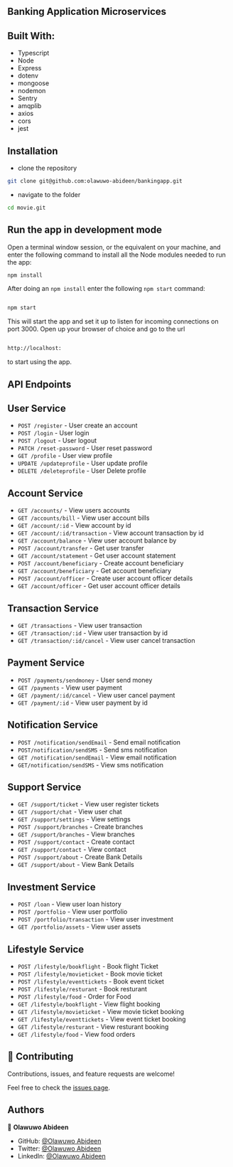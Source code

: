 ## Banking Application Microservices

## Built With:

- Typescript
- Node
- Express
- dotenv
- mongoose
- nodemon
- Sentry
- amqplib
- axios
- cors
- jest

## Installation

- clone the repository

```sh
git clone git@github.com:olawuwo-abideen/bankingapp.git
```

- navigate to the folder

```sh
cd movie.git
```

## Run the app in development mode

Open a terminal window session, or the equivalent on your machine, and enter the following command to install all the
Node modules needed to run the app:

```sh
npm install
```

After doing an `npm install` enter the following `npm start` command:

```sh

npm start

```

This will start the app and set it up to listen for incoming connections on port 3000. Open up your browser of choice
and go to the url

```sh

http://localhost:

```

to start using the app.

## API Endpoints

## User Service

- `POST /register` - User create an account
- `POST /login` - User login
- `POST /logout` - User logout
- `PATCH /reset-password` - User reset password
- `GET /profile` - User view profile
- `UPDATE /updateprofile` - User update profile 
- `DELETE /deleteprofile` - User Delete profile

## Account Service

- `GET /accounts/` - View users accounts
- `GET /accounts/bill` - View user account bills
- `GET /account/:id` - View account by id
- `GET /account/:id/transaction` - View account transaction by id
- `GET /account/balance` - View user account balance by 
- `POST /account/transfer` - Get user transfer
- `GET /account/statement` - Get user account statement
- `POST /account/beneficiary` - Create account beneficiary
- `GET /account/beneficiary` - Get account beneficiary
- `POST /account/officer` - Create user account officer details
- `GET /account/officer` - Get user account officer details

## Transaction Service

- `GET /transactions` - View user transaction
- `GET /transaction/:id` - View user transaction by id
- `GET /transaction/:id/cancel` - View user cancel transaction

## Payment Service

- `POST /payments/sendmoney` - User send money 
- `GET /payments` - View user payment
- `GET /payment/:id/cancel` - View user cancel payment
- `GET /payment/:id` - View user payment by id

## Notification Service

- `POST /notification/sendEmail` - Send email notification
- `POST/notification/sendSMS` - Send sms notification
- `GET /notification/sendEmail` - View email notification
- `GET/notification/sendSMS` - View sms notification

## Support Service

- `GET /support/ticket` - View user register tickets
- `GET /support/chat` - View user chat
- `GET /support/settings` - View settings
- `POST /support/branches` - Create branches
- `GET /support/branches` - View branches
- `POST /support/contact` - Create contact
- `GET /support/contact` - View contact
- `POST /support/about` - Create Bank Details
- `GET /support/about` - View Bank Details

## Investment Service

- `POST /loan` - View user loan history
- `POST /portfolio` - View user portfolio
- `POST /portfolio/transaction` - View user investment
- `GET /portfolio/assets` - View user assets

## Lifestyle Service
- `POST /lifestyle/bookflight` - Book flight Ticket
- `POST /lifestyle/movieticket` - Book movie ticket 
- `POST /lifestyle/eventtickets` - Book event ticket 
- `POST /lifestyle/resturant` - Book resturant 
- `POST /lifestyle/food` - Order for Food
- `GET /lifestyle/bookflight` - View flight booking
- `GET /lifestyle/movieticket` - View movie ticket booking
- `GET /lifestyle/eventtickets` - View event ticket booking
- `GET /lifestyle/resturant` - View resturant booking
- `GET /lifestyle/food` - View food orders 

## 🤝 Contributing

Contributions, issues, and feature requests are welcome!

Feel free to check the [issues page](https://github.com/olawuwo-abideen/bankingapp/issues).

## Authors

👤 **Olawuwo Abideen**

- GitHub: [@Olawuwo Abideen](https://github.com/olawuwo-abideen)
- Twitter: [@Olawuwo Abideen](https://twitter.com/olawuwo_abideen)
- LinkedIn: [@Olawuwo Abideen](https://www.linkedin.com/in/olawuwo-abideen/)